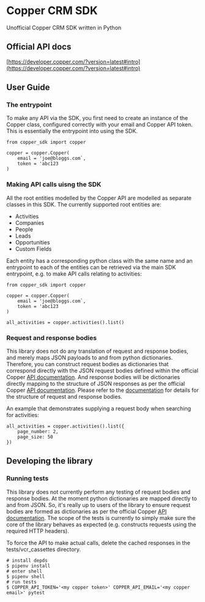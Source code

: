 # Copper CRM SDK

Unofficial Copper CRM SDK written in Python

## Official API docs

[https://developer.copper.com/?version=latest#intro](https://developer.copper.com/?version=latest#intro)

## User Guide

### The entrypoint

To make any API via the SDK, you first need to create an instance of the Copper class, configured correctly with your email and Copper API token. This is essentially the entrypoint into using the SDK.

```
from copper_sdk import copper

copper = copper.Copper(
    email = 'joe@bloggs.com`,
    token = 'abc123
)
```

### Making API calls uisng the SDK

All the root entities modelled by the Copper API are modelled as separate classes in this SDK. The currently supported root entities are:

* Activities
* Companies
* People
* Leads
* Opportunities
* Custom Fields

Each entity has a corresponding python class with the same name and an entrypoint to each of the entities can be retrieved via the main SDK entrypoint, e.g. to make API calls relating to activities:

```
from copper_sdk import copper

copper = copper.Copper(
    email = 'joe@bloggs.com`,
    token = 'abc123
)

all_activities = copper.activities().list()
```

### Request and response bodies

This library does not do any translation of request and response bodies, and merely maps JSON payloads to and from python dictionaries. Therefore, you can construct request bodies as dictionaries that correspond directly with the JSON request bodies defined within the official Copper [API documentation](https://developer.copper.com/?version=latest#intro). And response bodies will be dictionaries directly mapping to the structure of JSON responses as per the official Copper [API documentation](https://developer.copper.com/?version=latest#intro). Please refer to the [documentation](https://developer.copper.com/?version=latest#intro) for details for the structure of request and response bodies.

An example that demonstrates supplying a request body when searching for activities:

```
all_activities = copper.activities().list({
    page_number: 2,
    page_size: 50
})
```

## Developing the library

### Running tests

This library does not currently perform any testing of request bodies and response bodies. At the moment python dictionaries are mapped directly to and from JSON. So, it's really up to users of the library to ensure request bodies are formed as dictionaries as per the official Copper [API documentation](https://developer.copper.com/?version=latest#intro). The scope of the tests is currently to simply make sure the core of the library behaves as expected (e.g. constructs requests using the required HTTP headers).

To force the API to make actual calls, delete the cached responses in the tests/vcr_cassettes directory.

```
# install depds
$ pipenv install
# enter shell
$ pipenv shell
# run tests
$ COPPER_API_TOKEN='<my copper token>' COPPER_API_EMAIL='<my copper email>' pytest
```
